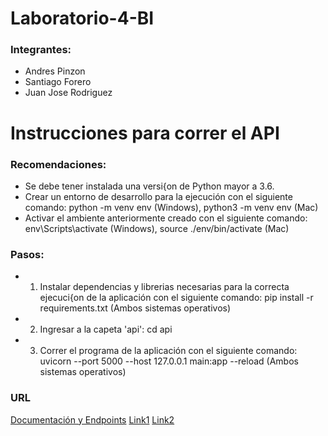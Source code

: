 # Laboratorio-4-BI

### Integrantes:
- Andres Pinzon
- Santiago Forero
- Juan Jose Rodriguez

# Instrucciones para correr el API
### Recomendaciones:
- Se debe tener instalada una versi{on de Python mayor a 3.6.
- Crear un entorno de desarrollo para la ejecución con el siguiente comando: python -m venv env (Windows), python3 -m venv env (Mac)
- Activar el ambiente anteriormente creado con el siguiente comando: env\Scripts\activate (Windows), source ./env/bin/activate (Mac)

### Pasos:
- 1. Instalar dependencias y librerias necesarias para la correcta ejecuci{on de la aplicación con el siguiente comando: pip install -r requirements.txt (Ambos sistemas operativos)
- 2. Ingresar a la capeta 'api': cd api
- 3. Correr el programa de la aplicación con el siguiente comando: uvicorn --port 5000 --host 127.0.0.1 main:app --reload (Ambos sistemas operativos)

### URL
[Documentación y Endpoints](https://lab-bi.herokuapp.com/docs)
[Link1](https://lab-bi.herokuapp.com/predict)
[Link2](https://lab-bi.herokuapp.com/predictionPunto2)